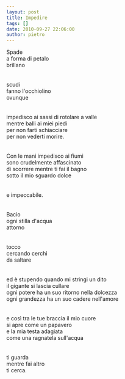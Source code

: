 ```yaml
---
layout: post
title: Impedire
tags: []
date: 2010-09-27 22:06:00
author: pietro
---
```

Spade <br/>a forma di petalo<br/>brillano<br/><br/><br/>scudi<br/>fanno l'occhiolino<br/>ovunque<br/><br/><br/>impedisco ai sassi di rotolare a valle<br/>mentre balli ai miei piedi<br/>per non farti schiacciare<br/>per non vederti morire.<br/><br/><br/>Con le mani impedisco ai fiumi<br/>sono crudelmente affascinato<br/>di scorrere mentre ti fai il bagno<br/>sotto il mio sguardo dolce<br/><br/><br/>e impeccabile.<br/><br/><br/>Bacio<br/>ogni stilla d'acqua<br/>attorno<br/><br/><br/>tocco<br/>cercando cerchi<br/>da saltare<br/><br/><br/>ed è stupendo quando mi stringi un dito<br/>il gigante si lascia cullare<br/>ogni potere ha un suo ritorno nella dolcezza<br/>ogni grandezza ha un suo cadere nell'amore<br/><br/><br/>e così tra le tue braccia il mio cuore<br/>si apre come un papavero<br/>e la mia testa adagiata<br/>come una ragnatela sull'acqua<br/><br/><br/>ti guarda<br/>mentre fai altro<br/>ti cerca.<br/>
